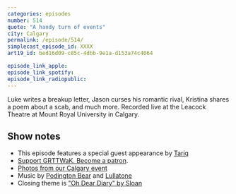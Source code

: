 ```yaml
---
categories: episodes
number: 514
quote: "A handy turn of events"
city: Calgary
permalink: /episode/514/
simplecast_episode_id: XXXX
art19_id: bed16d09-c85c-4dbb-9e1a-d153a74c4064

episode_link_apple: 
episode_link_spotify: 
episode_link_radiopublic: 
---
```


Luke writes a breakup letter, Jason curses his romantic rival, Kristina shares a poem about a scab, and much more. Recorded live at the Leacock Theatre at Mount Royal University in Calgary.

## Show notes
* This episode features a special guest appearance by [Tariq](http://www.tariqmusiq.com)
* [Support GRTTWaK. Become a patron](https://grownupsreadthingstheywroteaskids.com/support/?utm_source=podcast&utm_medium=referral&utm_campaign=514).
* [Photos from our Calgary event](https://www.facebook.com/media/set/?set=a.10155928227048600.1073741918.121054468599&type=1&l=721dbc9a9c)
* Music by [Podington Bear](https://geo.itunes.apple.com/us/artist/podington-bear/id250459572?at=10lR7u&mt=1&app=music) and [Lullatone](https://geo.itunes.apple.com/us/artist/lullatone/id34467705?at=10lR7u&mt=1&app=music)
* Closing theme is ["Oh Dear Diary" by Sloan](http://sloan.spinshop.com/details/9850)